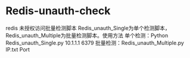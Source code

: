 # Redis-unauth-check
redis 未授权访问批量检测脚本
Redis_unauth_Single为单个检测脚本，Redis_unauth_Multiple为批量检测脚本。使用方法 单个检测：Python Redis_unauth_Single.py 10.1.1.1 6379  批量检测：Redis_unauth_Multiple.py IP.txt Port

